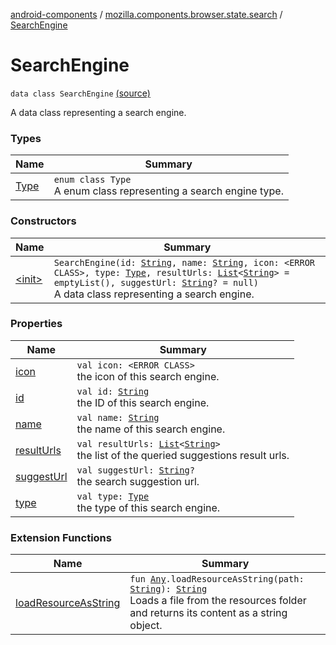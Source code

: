 [android-components](../../index.md) / [mozilla.components.browser.state.search](../index.md) / [SearchEngine](./index.md)

# SearchEngine

`data class SearchEngine` [(source)](https://github.com/mozilla-mobile/android-components/blob/master/components/browser/state/src/main/java/mozilla/components/browser/state/search/SearchEngine.kt#L19)

A data class representing a search engine.

### Types

| Name | Summary |
|---|---|
| [Type](-type/index.md) | `enum class Type`<br>A enum class representing a search engine type. |

### Constructors

| Name | Summary |
|---|---|
| [&lt;init&gt;](-init-.md) | `SearchEngine(id: `[`String`](https://kotlinlang.org/api/latest/jvm/stdlib/kotlin/-string/index.html)`, name: `[`String`](https://kotlinlang.org/api/latest/jvm/stdlib/kotlin/-string/index.html)`, icon: <ERROR CLASS>, type: `[`Type`](-type/index.md)`, resultUrls: `[`List`](https://kotlinlang.org/api/latest/jvm/stdlib/kotlin.collections/-list/index.html)`<`[`String`](https://kotlinlang.org/api/latest/jvm/stdlib/kotlin/-string/index.html)`> = emptyList(), suggestUrl: `[`String`](https://kotlinlang.org/api/latest/jvm/stdlib/kotlin/-string/index.html)`? = null)`<br>A data class representing a search engine. |

### Properties

| Name | Summary |
|---|---|
| [icon](icon.md) | `val icon: <ERROR CLASS>`<br>the icon of this search engine. |
| [id](id.md) | `val id: `[`String`](https://kotlinlang.org/api/latest/jvm/stdlib/kotlin/-string/index.html)<br>the ID of this search engine. |
| [name](name.md) | `val name: `[`String`](https://kotlinlang.org/api/latest/jvm/stdlib/kotlin/-string/index.html)<br>the name of this search engine. |
| [resultUrls](result-urls.md) | `val resultUrls: `[`List`](https://kotlinlang.org/api/latest/jvm/stdlib/kotlin.collections/-list/index.html)`<`[`String`](https://kotlinlang.org/api/latest/jvm/stdlib/kotlin/-string/index.html)`>`<br>the list of the queried suggestions result urls. |
| [suggestUrl](suggest-url.md) | `val suggestUrl: `[`String`](https://kotlinlang.org/api/latest/jvm/stdlib/kotlin/-string/index.html)`?`<br>the search suggestion url. |
| [type](type.md) | `val type: `[`Type`](-type/index.md)<br>the type of this search engine. |

### Extension Functions

| Name | Summary |
|---|---|
| [loadResourceAsString](../../mozilla.components.support.test.file/kotlin.-any/load-resource-as-string.md) | `fun `[`Any`](https://kotlinlang.org/api/latest/jvm/stdlib/kotlin/-any/index.html)`.loadResourceAsString(path: `[`String`](https://kotlinlang.org/api/latest/jvm/stdlib/kotlin/-string/index.html)`): `[`String`](https://kotlinlang.org/api/latest/jvm/stdlib/kotlin/-string/index.html)<br>Loads a file from the resources folder and returns its content as a string object. |
